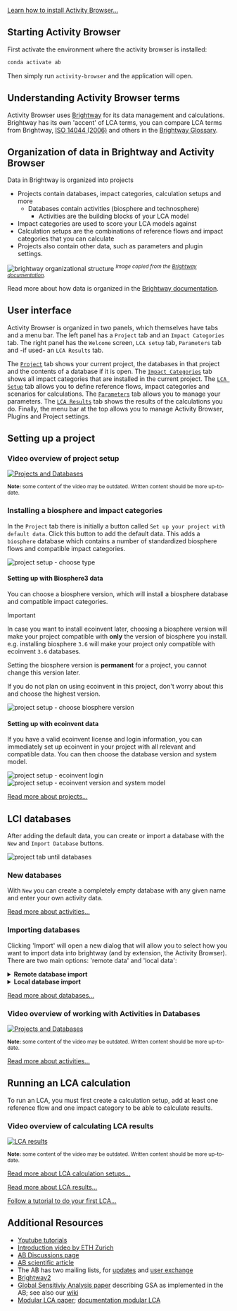 [Learn how to install Activity Browser...](Installation-Guide)

## Starting Activity Browser
First activate the environment where the activity browser is installed:

```bash
conda activate ab
```

Then simply run `activity-browser` and the application will open.

## Understanding Activity Browser terms
Activity Browser uses [Brightway](https://docs.brightway.dev/en/latest/) for its data management and calculations. 
Brightway has its own 'accent' of LCA terms,
you can compare LCA terms from Brightway, [ISO 14044 (2006)](https://www.iso.org/standard/38498.html) and others in the
[Brightway Glossary](https://docs.brightway.dev/en/latest/content/overview/glossary.html).

## Organization of data in Brightway and Activity Browser
Data in Brightway is organized into projects
- Projects contain databases, impact categories, calculation setups and more
  - Databases contain activities (biosphere and technosphere)
    - Activities are the building blocks of your LCA model 
- Impact categories are used to score your LCA models against
- Calculation setups are the combinations of reference flows and impact categories that you can calculate
- Projects also contain other data, such as parameters and plugin settings.

![brightway organizational structure](./assets/brightway_org-scheme.png)
<sup>
_Image copied from the
[Brightway documentation](https://docs.brightway.dev/en/latest/content/theory/structure.html#brightway-objects)._
</sup>

Read more about how data is organized in the 
[Brightway documentation](https://docs.brightway.dev/en/latest/content/theory/structure.html#brightway-objects).

## User interface
Activity Browser is organized in two panels, which themselves have tabs and a menu bar. 
The left panel has a `Project` tab and an `Impact Categories` tab.
The right panel has the `Welcome` screen, `LCA setup` tab, `Parameters` tab and -if used- an `LCA Results` tab.

The [`Project`](Projects) tab shows your current project, the databases in that project and the contents of a database if it is open.
The [`Impact Categories`](Impact-Categories) tab shows all impact categories that are installed in the current project.
The [`LCA Setup`](LCA-Calculation-Setups) tab allows you to define reference flows, impact categories and scenarios for calculations.
The [`Parameters`](Parameters) tab allows you to manage your parameters.
The [`LCA Results`](LCA-Results) tab shows the results of the calculations you do.
Finally, the menu bar at the top allows you to manage Activity Browser, Plugins and Project settings.

## Setting up a project

### Video overview of project setup

[![Projects and Databases](https://img.youtube.com/vi/qWzaQjAf8ZU/hqdefault.jpg)](https://www.youtube.com/watch?v=qWzaQjAf8ZU)

<sup>
<b>Note:</b> some content of the video may be outdated. Written content should be more up-to-date.
</sup>

### Installing a biosphere and impact categories
In the `Project` tab there is initially a button called `Set up your project with default data`. 
Click this button to add the default data. 
This adds a `biosphere` database which contains a number of standardized biosphere flows 
and compatible impact categories.

![project setup - choose type](./assets/project_setup_dialog_choose_type.png)

#### Setting up with Biosphere3 data
You can choose a biosphere version, which will install a biosphere database and compatible impact categories.

> [!IMPORTANT]
> In case you want to install ecoinvent later, choosing a biosphere version will make your project compatible with 
> **only** the version of biosphere you install.
> e.g. installing biosphere `3.6` will make your project only compatible with ecoinvent `3.6` databases.
> 
> Setting the biosphere version is **permanent** for a project, you cannot change this version later.
> 
> If you do not plan on using ecoinvent in this project, don't worry about this and choose the highest version.

![project setup - choose biosphere version](./assets/project_setup_dialog_bio_vsn.png)

#### Setting up with ecoinvent data
If you have a valid ecoinvent license and login information, you can immediately set up ecoinvent in your project with all 
relevant and compatible data. 
You can then choose the database version and system model.

![project setup - ecoinvent login](./assets/project_setup_dialog_ei_login.png) 
![project setup - ecoinvent version and system model](./assets/project_setup_dialog_ei_vsn_and_model.png)

[Read more about projects...](Projects)

## LCI databases
After adding the default data, you can create or import a database with the `New` and `Import Database` buttons.

![project tab until databases](./assets/project_tab_until_databases.png)

### New databases
With `New` you can create a completely empty database with any given name and
enter your own activity data.

[Read more about activities...](Activities)

### Importing databases
Clicking 'Import' will open a new dialog that will allow you to select how you want to import data into brightway 
(and by extension, the Activity Browser).
There are two main options: 'remote data' and 'local data':

<details><summary><b>Remote database import</b></summary>

We currently support 2 remote databases, Ecoinvent and Forwast:

#### Importing Ecoinvent
[**Ecoinvent**](https://ecoinvent.org/) is a paid database you can install directly in Activity Browser if you have a 
valid ecoinvent license and login information.

#### Importing Forwast
[**Forwast**](http://forwast.brgm.fr/) is a free database you can install directly in Activity Browser.
___
</details>

<details><summary><b>Local database import</b></summary>

We support various local import methods
- Local 7z-archive of ecospold2 files
- Local directory of ecospold2 files
- Local Excel file
- Local Brightway database file
___
</details>

[Read more about databases...](Databases)

### Video overview of working with Activities in Databases

[![Projects and Databases](https://img.youtube.com/vi/2rmydYdscJY/hqdefault.jpg)](https://www.youtube.com/watch?v=2rmydYdscJY)

<sup>
<b>Note:</b> some content of the video may be outdated. Written content should be more up-to-date.
</sup>

[Read more about activities...](Activities)

## Running an LCA calculation
To run an LCA, you must first create a calculation setup, add at least one reference flow and one impact category 
to be able to calculate results.

### Video overview of calculating LCA results

[![LCA results](https://img.youtube.com/vi/J94UehVQM-Q/hqdefault.jpg)](https://www.youtube.com/watch?v=J94UehVQM-Q)

<sup>
<b>Note:</b> some content of the video may be outdated. Written content should be more up-to-date.
</sup>

[Read more about LCA calculation setups...](LCA-Calculation-Setups)

[Read more about LCA results...](LCA-Results)

[Follow a tutorial to do your first LCA...](Tutorials#your-first-lca)

## Additional Resources
- [Youtube tutorials](https://www.youtube.com/channel/UCsyySKrzEMsRFsWW1Oz-6aA/)
- [Introduction video by ETH Zurich](https://www.youtube.com/watch?v=j3uLptvsxeA)
- [AB Discussions page](https://github.com/LCA-ActivityBrowser/activity-browser/discussions)
- [AB scientific article](https://doi.org/10.1016/j.simpa.2019.100012)
- The AB has two mailing lists, for [updates](https://brightway.groups.io/g/AB-updates) and [user exchange](https://brightway.groups.io/g/AB-discussion)
- [Brightway2](https://brightway.dev/)
- [Global Sensitiviy Analysis paper](https://onlinelibrary.wiley.com/doi/10.1111/jiec.13194) describing GSA as implemented in the AB; see also our [wiki](https://github.com/LCA-ActivityBrowser/activity-browser/wiki/Global-Sensitivity-Analysis)
- [Modular LCA paper](https://link.springer.com/article/10.1007/s11367-015-1015-3); [documentation modular LCA](http://activity-browser.readthedocs.io/en/latest/index.html)
